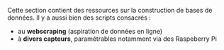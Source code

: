 Cette section contient des ressources sur la construction de bases de données. Il y a aussi bien des scripts consacrés :

 - au **webscraping** (aspiration de données en ligne)
 - à **divers capteurs**, paramétrables notamment via des Raspeberry Pi
